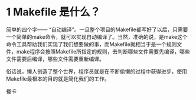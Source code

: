 # 1 Makefile 是什么？

简单的四个字——  “自动编译”。一旦整个项目的Makefile都写好了以后，只需要一个简单的make命令，就可以实现自动编译了。当然，准确的说，是make这个命令工具帮助我们实现了我们想要做的事，而Makefile就相当于是一个规则文件，make程序会按照Makefile所指定的规则，去判断哪些文件需要先编译，哪些文件需要后编译，哪些文件需要重新编译。

俗话说，懒人创造了整个世界，程序员就是在不断偷懒的过程中获得进步，使用Makefile最根本的目的就是简化我们的工作。

餐卡
<!--stackedit_data:
eyJoaXN0b3J5IjpbMjAzMjg0ODM1MSwtMjA0MzA5NTI4MF19
-->